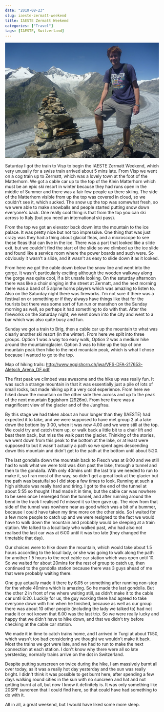 ```yaml
---
date: "2010-08-23"
slug: iaeste-zermatt-weekend
title: IAESTE Zermatt Weekend
categories: ["Travel"]
tags: [IAESTE, Switzerland]
---
```


![Glacier](p1030625.jpg)

Saturday I got the train to Visp to begin the IAESTE Zermatt Weekend, which very unusally for a swiss train arrived about 5 mins late. From Visp we went on a cog train up to Zermatt, which was a lovely town at the foot of the Matterhorn. We got a cable car up to the top of the Klein Matterhorn which must be an epic ski resort in winter because they had runs open in the middle of Summer and there was a fair few people up there skiing. The side of the Matterhorn visible from up the top was covered in cloud, so we couldn't see it, which sucked. The snow up the top was somewhat fresh, so we were able to make snowballs and people started putting snow down everyone's back. One really cool thing is that from the top you can ski across to Italy (but you need an international ski pass).

From the top we got an elevator back down into the mountain to the ice palace. It was pretty nice but not too impressive. One thing that was just crazy was they had a thing about glacial fleas, and a microscope to see these fleas that can live in the ice. There was a part that looked like a slide exit, but we couldn't find the start of the slide so we climbed up the ice slide and found like a service room where the power boards and such were. So obviously it wasn't a slide, and it wasn't as easy to slide down it as it looked.

From here we got the cable down below the snow line and went into the gorge. It wasn't particularly exciting although the wooden walkway along the gorge was quite cool, if a bit unsafe looking. On the saturday afternoon there was like a choir singing in the street at Zermatt, and the next morning there was a band of 5 alpine horns players which was amazing to listen to. Also on the Saturday night there was fireworks. I'm not sure if there was a festival on or something or if they always have things like that for the tourists but there was some sort of fun run or marathon on the Sunday morning as well, so perhaps it had something to do with that. After the fireworks on the Saturday night, we went down into the city and went to a bar which was also quite busy and fun.

Sunday we got a train to Brig, then a cable car up the mountain to what was clearly another ski resort (in the winter). From here we split into three groups. Option 1 was a way too easy walk, Option 2 was a medium hike around the mountain/glacier. Option 3 was to hike up the top of one mountain peak then hike to the next mountain peak, which is what I chose because I wanted to go to the top.

Map of hiking trails:
http://www.eggishorn.ch/jwa/VFS-DFA-217653-Aletsch_Arena_DF.pdf

The first peak we climbed was awesome and the hike up was really fun. It was such a strange mountain in that it was essentially just a pile of lots of small rocks, but made hiking up it a very cool experience. From here we hiked down the mountain on the other side then across and up to the peak of the next mountain Eggishorn (2926m). From here there was a magnificent view of the glacier and of the Jungfrau.

By this stage we had taken about an hour longer than they (IAESTE) had expected it to take, and we were supposed to have met group 2 at a lake down the bottom by 3:00, when it was now 4.00 and we were still at the top. We could try and catch them up, or walk back a little bit to a chair lift and beat them back, but miss the walk past the glacier. Thinking of the stories, we went down from this peak to the bottom at the lake, or at least were supposed to but it wasn't actually a path so we spent ages descending down this mountain and didn't get to the path at the bottom until about 5:20.

The last gondalla down the mountain back to Fiesch was at 6:00 and we still had to walk what we were told was 4km past the lake, through a tunnel and then to the gondalla. With only 40mins until the last trip we needed to run to make it, so I ran most of the way, so didn't get a great look at the glacier but the path was beatuifal so I did stop a few times to look. Running at such a high altitude was really hard and tiring. I got to the end of the tunnel at about 5:55 so thought I had made it in time, but the cable car was nowhere to be seen once I emerged from the tunnel, and after running around the bend in the track I realised I'd missed it so then gave up. The view from that side of the tunnel was nowhere near as good which was a bit of a bummer, because I could have taken my time more on the other side. So I waited for a few more people to catch up and we were resigned to the fact we would have to walk down the mountain and probably would be sleeping at a train station. We talked to a local lady who walked past, who had also not realised the last car was at 6:00 until it was too late (they changed the timetable that day).

Our choices were to hike down the mountain, which would take about 1.5 hours according to the local lady, or she was going to walk along the path for another 1.5 hours to the next cable car station which was open until 10. So we waited for about 20mins for the rest of group to catch up, then continued to the gondolla station because there was 3 guys ahead of me that were probably waiting there.

One guy actually made it there by 6.05 or something after running non-stop for the whole 40mins which is amazing. So he made the last gondolla. But the other 2 in front of me where waiting still, as didn't make it to the cable car until 6:20. Luckily for us, the guy working there had agreed to take everyone down
with him when he finished, because as well as our group there was about 10 other people (including the lady we talked to) had not made it or not known that 6.00 was the last trip. So we were really lucky and happy that we didn't have to hike down, and that we didn't try before checking at the cable car station.

We made it in time to catch trains home, and I arrived in Turgi at about 11:50, which wasn't too bad considering we thought we wouldn't make it back. Most the trains we got were late, and we had to run to make the next connection at each station. I don't know why there were all so late yersterday, normally trains arrive on the dot in Switzerland.

Despite putting sunscreen on twice during the hike, I am massively burnt all over today, as it was a really hot day yesterday and the sun was really bright. I didn't think it was possible to get burnt here, after spending a few days walking round cities in the sun with no suncreen and hat and not getting burnt at all, but now I know it definitely is. It was only something like 20SPF suncreen that I could find here, so that could have had something to do with it.

All in all, a great weekend, but I would have liked some more sleep.
